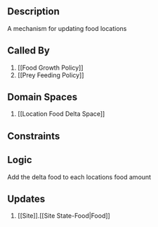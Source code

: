 ## Description

A mechanism for updating food locations
## Called By
1. [[Food Growth Policy]]
2. [[Prey Feeding Policy]]
## Domain Spaces
1. [[Location Food Delta Space]]
## Constraints
## Logic
Add the delta food to each locations food amount

## Updates

1. [[Site]].[[Site State-Food|Food]]
